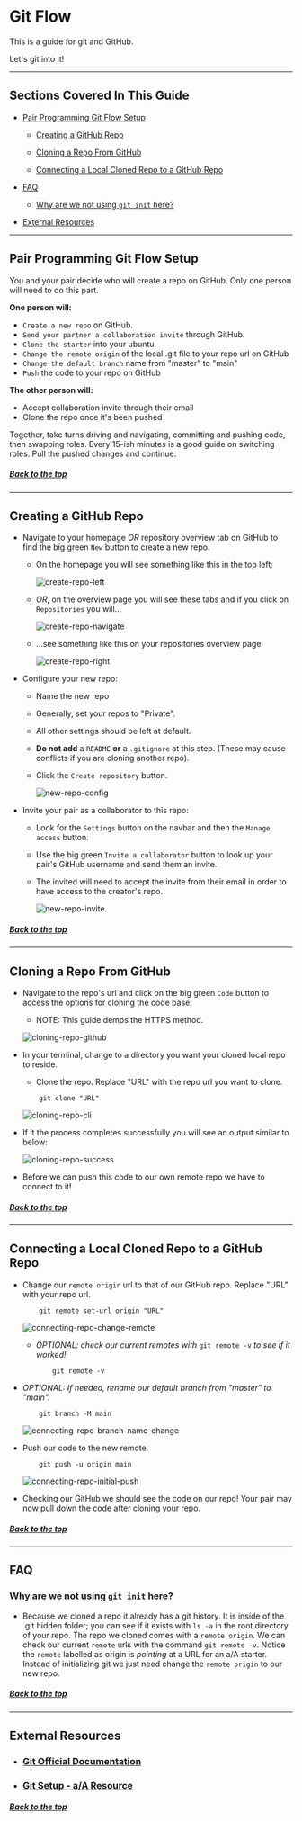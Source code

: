 # Git Flow

This is a guide for git and GitHub.

Let's git into it!

---

## Sections Covered In This Guide

-   [Pair Programming Git Flow Setup](#pair-programming-git-flow-setup)

    -   [Creating a GitHub Repo](#creating-a-github-repo)

    -   [Cloning a Repo From GitHub](#cloning-a-repo-from-github)

    -   [Connecting a Local Cloned Repo to a GitHub Repo](#connecting-a-local-cloned-repo-to-a-github-repo)

    <!-- For future expansion...  -->
    <!-- -   [Basic Git Commands](#basic-git-commands) -->

-   [FAQ](#faq)

    -   [Why are we not using `git init` here?](#why-are-we-not-using-git-init-here)

-   [External Resources](#external-resources)

---

## Pair Programming Git Flow Setup

You and your pair decide who will create a repo on GitHub.
Only one person will need to do this part.

**One person will:**
-   `Create a new repo` on GitHub. 
-   `Send your partner a collaboration invite` through GitHub.
-   `Clone the starter` into your ubuntu.
-   `Change the remote origin` of the local .git file to your repo url on GitHub
-   `Change the default branch` name from "master" to "main"
-   `Push` the code to your repo on GitHub

**The other person will:**

-   Accept collaboration invite through their email
-   Clone the repo once it's been pushed

Together, take turns driving and navigating, committing and pushing code, then swapping roles. Every 15-ish minutes is a good guide on switching roles. Pull the pushed changes and continue.

##### [Back to the top](#git-flow)

---

## Creating a GitHub Repo

-   Navigate to your homepage _OR_ repository overview tab on GitHub to find the big green `New` button to create a new repo.

    -   On the homepage you will see something like this in the top left:

        ![create-repo-left](./images/create-repo-left.png)

    -   _OR_, on the overview page you will see these tabs and if you click on `Repositories` you will...

        ![create-repo-navigate](./images/create-repo-navigate.png)

    -   ...see something like this on your repositories overview page

        ![create-repo-right](./images/create-repo-right.png)

-   Configure your new repo:

    -   Name the new repo
    -   Generally, set your repos to "Private".
    -   All other settings should be left at default.
    -   **Do not add** a `README` **or** a `.gitignore` at this step. (These may cause conflicts if you are cloning another repo).
    -   Click the `Create repository` button.

        ![new-repo-config](./images/new-repo-config.png)

-   Invite your pair as a collaborator to this repo:

    -   Look for the `Settings` button on the navbar and then the `Manage access` button.
    -   Use the big green `Invite a collaborator` button to look up your pair's GitHub username and send them an invite.
    -   The invited will need to accept the invite from their email in order to have access to the creator's repo.

        ![new-repo-invite](./images/new-repo-invite.png)

##### [Back to the top](#git-flow)

---

## Cloning a Repo From GitHub

-   Navigate to the repo's url and click on the big green `Code` button to access the options for cloning the code base.

    -   NOTE: This guide demos the HTTPS method.

    ![cloning-repo-github](./images/cloning-repo-github.png)

-   In your terminal, change to a directory you want your cloned local repo to reside.

    -   Clone the repo. Replace "URL" with the repo url you want to clone.

    ```
        git clone "URL"
    ```

    ![cloning-repo-cli](./images/cloning-repo-cli.png)

-   If it the process completes successfully you will see an output similar to below:

    ![cloning-repo-success](./images/cloning-repo-success.png)

-   Before we can push this code to our own remote repo we have to connect to it!

##### [Back to the top](#git-flow)

---

## Connecting a Local Cloned Repo to a GitHub Repo

-   Change our `remote origin` url to that of our GitHub repo. Replace "URL" with your repo url.

    ```
        git remote set-url origin "URL"
    ```

    ![connecting-repo-change-remote](./images/connecting-repo-change-remote.png)

    -   _OPTIONAL: check our current remotes with_ `git remote -v` _to see if it worked!_

        ```
            git remote -v
        ```

        <!-- THIS IMAGE SHOULD BE CHANGEDl -->
        <!-- ![connecting-repo-check-remote](./images/connecting-repo-check-remote.png) -->

-   _OPTIONAL: If needed, rename our default branch from "master" to "main"._

    ```
        git branch -M main
    ```

    ![connecting-repo-branch-name-change](./images/connecting-repo-branch-name-change.png)

-   Push our code to the new remote.

    ```
        git push -u origin main
    ```

    ![connecting-repo-initial-push](./images/connecting-repo-initial-push.png)

-   Checking our GitHub we should see the code on our repo! Your pair may now pull down the code after cloning your repo.

##### [Back to the top](#git-flow)

---

<!-- For future expansion...  -->
<!-- ## Basic Git Commands

[Git commands official documentation](https://git-scm.com/docs)

##### [Back to the top](#git-flow)

--- -->

## FAQ

### Why are we not using `git init` here?

-   Because we cloned a repo it already has a git history. It is inside of the .git hidden folder; you can see if it exists with `ls -a` in the root directory of your repo. The repo we cloned comes with a `remote origin`. We can check our current `remote` urls with the command `git remote -v`. Notice the `remote` labelled as origin is _pointing_ at a URL for an a/A starter. Instead of initializing git we just need change the `remote origin` to our new repo.

##### [Back to the top](#git-flow)

---

## External Resources

-   ### [Git Official Documentation](https://git-scm.com/docs)

-   ### [Git Setup - a/A Resource](https://github.com/appacademy/unified-setup/blob/main/github-setup.md)

##### [Back to the top](#git-flow)

<!--
This is a guide to advise a/A students transitioning from mod1 to mod2, whom have not yet had sufficient practice with cloning repositories from a/A starters.

TO DO:
 [ ] flesh out FAQ
 [ ] flesh out basic git commands (to act as glossary)
 [ ] flesh out external resources
 [ ] improve quality of screenshots
-->
